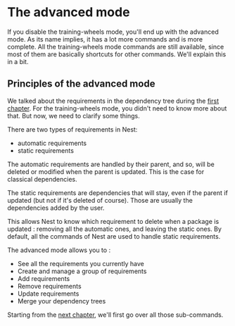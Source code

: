 # The advanced mode

If you disable the training-wheels mode, you'll end up with the advanced mode. As its name implies, it has a lot more commands and is more complete. All the training-wheels mode commands are still available, since most of them are basically shortcuts for other commands. We'll explain this in a bit.

## Principles of the advanced mode

[//]: # (TODO: add link to the first chapter)
We talked about the requirements in the dependency tree during the [first chapter](). For the training-wheels mode, you didn't need to know more about that. But now, we need to clarify some things.

There are two types of requirements in Nest:

* automatic requirements
* static requirements

The automatic requirements are handled by their parent, and so, will be deleted or modified when the parent is updated. This is the case for classical dependencies.

The static requirements are dependencies that will stay, even if the parent if updated (but not if it's deleted of course). Those are usually the dependencies added by the user.

This allows Nest to know which requirement to delete when a package is updated : removing all the automatic ones, and leaving the static ones. By default, all the commands of Nest are used to handle static requirements.

The advanced mode allows you to :

* See all the requirements you currently have
* Create and manage a group of requirements
* Add requirements
* Remove requirements
* Update requirements
* Merge your dependency trees

[//]: # (TODO: add link to the next chapter)
Starting from the [next chapter](), we'll first go over all those sub-commands.